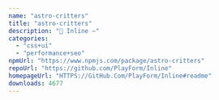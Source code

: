 ```yaml
---
name: "astro-critters"
title: "astro-critters"
description: "🦔 Inline —"
categories:
  - "css+ui"
  - "performance+seo"
npmUrl: "https://www.npmjs.com/package/astro-critters"
repoUrl: "https://github.com/PlayForm/Inline"
homepageUrl: "HTTPS://GitHub.Com/PlayForm/Inline#readme"
downloads: 4677
---
```

